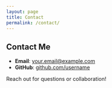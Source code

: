 ```yaml
---
layout: page
title: Contact
permalink: /contact/
---
```

## Contact Me

- **Email**: [your.email@example.com](mailto:your.email@example.com)
- **GitHub**: [github.com/username](https://github.com/username)

Reach out for questions or collaboration!
